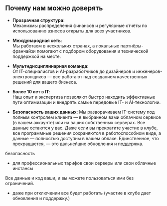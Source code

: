 ## **Почему нам можно доверять**

- **Прозрачная структура**:  
  Механизмы распределения финансов и регулярные отчёты по использованию взносов открыты для всех участников.

- **Международная сеть**:  
  Мы работаем в нескольких странах, а локальные партнёры-франчайзи помогают с подбором оборудования и технической поддержкой на месте.

- **Мультидисциплинарная команда**:  
  От IT-специалистов и AI-разработчиков до дизайнеров и инженеров-электронщиков — все работают над созданием качественных решений для вашего бизнеса.

- **Более 10 лет в IT**:  
  Наш опыт и экспертиза позволяют быстро находить эффективные пути оптимизации и внедрять самые передовые IT- и AI-технологии.

 - **Безопасность ваших данных**:
Мы разворачиваем IT-систему под полным контролем клиента — в выбранном вами облачном сервисе (в вашем аккаунте) или на ваших собственных серверах. Все данные остаются у вас. Даже если вы прекратите участие в клубе, все программные решения сохраняются в работоспособном виде, а данные — полностью доступны в вашем облаке. Единственное, что прекращается, — это дальнейшие обновления и поддержка.





безопасность 
- для профессиональных тарифов свои серверы или свои облачные инстансы


Все данные и код ваши, и вы можете пользоваться ими без ограничений.
- даже при отключении все будет работать (участие в клубе дает обновления и поддержку.)

 
